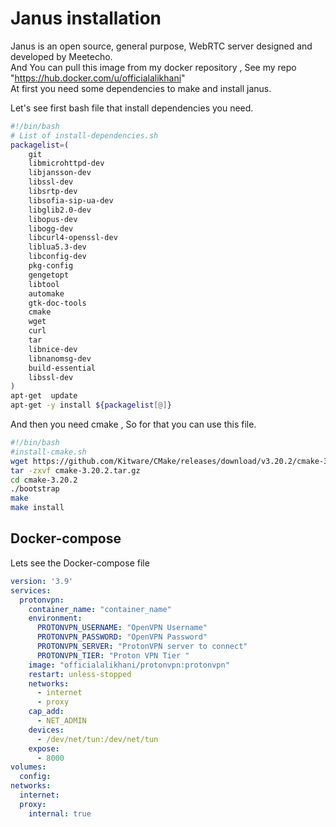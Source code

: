 # Janus installation

Janus is an open source, general purpose, WebRTC server designed and developed by Meetecho. \
And You can pull this image from my docker repository , See my repo "https://hub.docker.com/u/officialalikhani" \
At first you need some dependencies to make and install janus.

Let's see first bash file that install dependencies you need.
```bash
#!/bin/bash
# List of install-dependencies.sh
packagelist=(
    git
    libmicrohttpd-dev
    libjansson-dev
    libssl-dev
    libsrtp-dev
    libsofia-sip-ua-dev
    libglib2.0-dev
    libopus-dev
    libogg-dev
    libcurl4-openssl-dev
    liblua5.3-dev
    libconfig-dev
    pkg-config
    gengetopt
    libtool
    automake
    gtk-doc-tools
    cmake
    wget
    curl
    tar
    libnice-dev
    libnanomsg-dev
    build-essential 
    libssl-dev
)
apt-get  update
apt-get -y install ${packagelist[@]}
```
And then you need cmake , So for that you can use this file.
```bash
#!/bin/bash
#install-cmake.sh
wget https://github.com/Kitware/CMake/releases/download/v3.20.2/cmake-3.20.2.tar.gz
tar -zxvf cmake-3.20.2.tar.gz
cd cmake-3.20.2
./bootstrap
make 
make install 
```


## Docker-compose
Lets see  the Docker-compose file 
```yml
version: '3.9'
services:
  protonvpn:
    container_name: "container_name"
    environment:
      PROTONVPN_USERNAME: "OpenVPN Username"
      PROTONVPN_PASSWORD: "OpenVPN Password"
      PROTONVPN_SERVER: "ProtonVPN server to connect"
      PROTONVPN_TIER: "Proton VPN Tier "
    image: "officialalikhani/protonvpn:protonvpn"
    restart: unless-stopped
    networks:
      - internet
      - proxy
    cap_add:
      - NET_ADMIN
    devices:
      - /dev/net/tun:/dev/net/tun
    expose:
      - 8000
volumes:
  config:
networks:
  internet:
  proxy:
    internal: true
```

